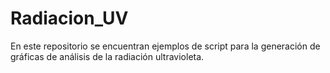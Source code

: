 # Radiacion_UV

En este repositorio se encuentran ejemplos de script para la generación de gráficas de análisis de la radiación ultravioleta.
